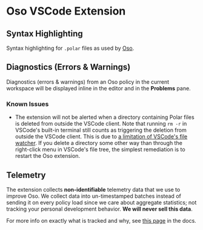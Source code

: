 # Oso VSCode Extension

## Syntax Highlighting

Syntax highlighting for `.polar` files as used by [Oso](https://www.osohq.com).

## Diagnostics (Errors & Warnings)

Diagnostics (errors & warnings) from an Oso policy in the current workspace
will be displayed inline in the editor and in the **Problems** pane.

### Known Issues

- The extension will not be alerted when a directory containing Polar files is
  deleted from outside the VSCode client. Note that running `rm -r` in VSCode's
  built-in terminal still counts as triggering the deletion from outside the
  VSCode client. This is due to [a limitation of VSCode's file watcher][60813].
  If you delete a directory some other way than through the right-click menu in
  VSCode's file tree, the simplest remediation is to restart the Oso extension.

[60813]: https://github.com/microsoft/vscode/issues/60813

## Telemetry

The extension collects **non-identifiable** telemetry data that we use to
improve Oso. We collect data into un-timestamped batches instead of sending it
on every policy load since we care about aggregate statistics; not tracking
your personal development behavior. **We will never sell this data**.

For more info on exactly what is tracked and why, see [this page][docs] in the
docs.

[docs]: https://docs.osohq.com/reference/tooling/ide/telemetry.html
